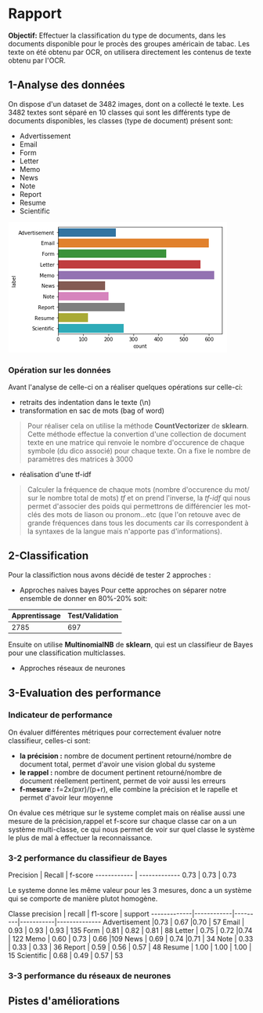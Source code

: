 # Rapport

**Objectif:**
Effectuer la classification du type de documents, dans les documents disponible pour le procès des groupes américain de tabac. Les texte on été obtenu par OCR, on utilisera directement les contenus de texte obtenu par l'OCR.

## 1-Analyse des données

On dispose d'un dataset de 3482 images, dont on a collecté le texte. Les 3482 textes sont séparé en 10 classes qui sont les différents type de documents disponibles, les classes (type de document) présent sont:
* Advertissement
* Email
* Form
* Letter
* Memo
* News
* Note
* Report
* Resume
* Scientific

![Image proportion de chaque classe](https://github.com/Rouen-NLP/final-lab-EstelleAlemy/blob/master/images/plot.png)

### Opération sur les données 

Avant l'analyse de celle-ci on a réaliser quelques opérations sur celle-ci:

* retraits des indentation dans le texte (\n)
* transformation en sac de mots (bag of word)
>Pour réaliser cela on utilise la méthode **CountVectorizer** de **sklearn**. Cette méthode effectue la convertion d'une collection de document texte en une matrice qui renvoie le nombre d'occurence de chaque symbole (du dico associé) pour chaque texte. On a fixe le nombre de paramètres des matrices à 3000
* réalisation d'une tf-idf
>Calculer la fréquence de chaque mots (nombre d'occurence du mot/ sur le nombre total de mots) *tf* et on prend l'inverse, la *tf-idf* qui nous permet d'associer des poids qui permettrons de différencier les mot-clés des mots de liason ou pronom...etc (que l'on retouve avec de grande fréquences dans tous les documents car ils correspondent à la syntaxes de la langue mais n'apporte pas d'informations).

## 2-Classification

Pour la classifiction nous avons décidé de tester 2 approches :
* Approches naives bayes
Pour cette approches on séparer notre ensemble de donner en 80%-20% soit:

Apprentissage | Test/Validation
--------------|-------------------
2785 | 697

Ensuite on utilise **MultinomialNB** de **sklearn**, qui est un classifieur de Bayes pour une classification multiclasses.


* Approches réseaux de neurones


## 3-Evaluation des performance
### Indicateur de performance

On évaluer différentes métriques pour correctement évaluer notre classifieur, celles-ci sont:
* **la précision :** nombre de document pertinent retourné/nombre de document total, permet d'avoir une vision global du systeme
* **le rappel :** nombre de document pertinent retourné/nombre de document réellement pertinent, permet de voir aussi les erreurs 
* **f-mesure :**  f=2x(pxr)/(p+r), elle combine la précision et le rapelle et permet d'avoir leur moyenne

On évalue ces métrique sur le systeme complet mais on réalise aussi une mesure de la précision,rappel et f-score sur chaque classe car on a un système multi-classe, ce qui nous permet de voir sur quel classe le système le plus de mal à effectuer la reconnaissance.
### 3-2 performance du classifieur de Bayes

 Precision | Recall | f-score
------------ | -------------
 0.73 | 0.73 | 0.73



Le systeme donne les même valeur pour les 3 mesures, donc a un système qui se comporte de manière plutot homogène.

   Classe      precision  |  recall | f1-score  | support
-------------|------------|---------|-----------|--------------
Advertisement |0.73 | 0.67 |0.70 | 57
Email | 0.93 | 0.93 | 0.93 | 135
Form | 0.81 | 0.82 | 0.81  | 88
Letter | 0.75 | 0.72 |0.74 | 122
Memo | 0.60 | 0.73 | 0.66 |109
News | 0.69 | 0.74 |0.71  | 34
Note | 0.33 | 0.33 | 0.33 | 36
Report | 0.59 | 0.56 | 0.57 | 48
Resume | 1.00 | 1.00 | 1.00 | 15
Scientific | 0.68 | 0.49 | 0.57 | 53

### 3-3 performance du réseaux de neurones




## Pistes d'améliorations





